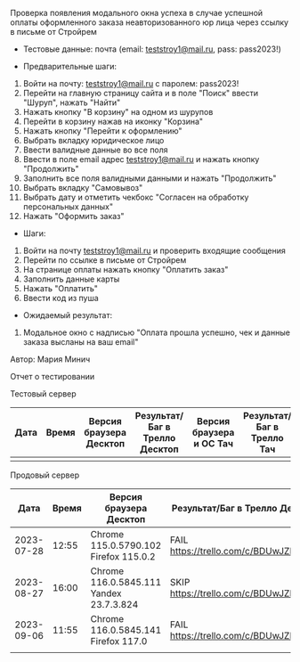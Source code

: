 Проверка появления модального окна успеха в случае успешной оплаты оформленного заказа неавторизованного юр лица через ссылку в письме от Стройрем

* Тестовые данные:
почта (email: teststroy1@mail.ru, pass:  pass2023!)

* Предварительные шаги:
1. Войти на почту: teststroy1@mail.ru с паролем: pass2023!
2. Перейти на главную страницу сайта и в поле "Поиск" ввести "Шуруп", нажать "Найти"
4. Нажать кнопку "В корзину" на одном из шурупов
5. Перейти в корзину нажав на иконку "Корзина"
6. Нажать кнопку "Перейти к оформлению"
7. Выбрать вкладку юридическое лицо
8. Ввести валидные данные во все поля
9. Ввести в поле email адрес teststroy1@mail.ru и нажать кнопку "Продолжить"
13. Заполнить все поля валидными данными и нажать "Продолжить"
21. Выбрать вкладку "Самовывоз"
22. Выбрать дату и отметить чекбокс "Согласен на обработку персональных данных"
24. Нажать "Оформить заказ"

* Шаги:
1. Войти на почту teststroy1@mail.ru и проверить входящие сообщения
2. Перейти по ссылке в письме от Стройрем
3. На странице оплаты нажать кнопку "Оплатить заказ"
4. Заполнить данные карты
5. Нажать "Оплатить"
6. Ввести код из пуша

* Ожидаемый результат:
1. Модальное окно с надписью "Оплата прошла успешно, чек и данные заказа высланы на ваш email"

Автор: Мария Минич

Отчет о тестировании

Тестовый сервер

| Дата | Время | Версия браузера Десктоп | Результат/Баг в Трелло Десктоп | Версия браузера и ОС Тач | Результат/Баг в Трелло Тач | Дата релиза | QA  |
| --- | --- | --- | --- | --- | --- | --- | --- |
|  |  |  |  |  |  |  |  |

Продовый сервер

| Дата | Время | Версия браузера Десктоп | Результат/Баг в Трелло Десктоп | Версия браузера и ОС Тач | Результат/Баг в Трелло Тач | Дата релиза | QA  |
| --- | --- | --- | --- | --- | --- | --- | --- |
| 2023-07-28 | 12:55 | Chrome 115.0.5790.102 Firefox 115.0.2|FAIL https://trello.com/c/BDUwJZEy/178 |Safari |FAIL https://trello.com/c/BDUwJZEy/178 |16.06.23|Мария |
| 2023-08-27 | 16:00 | Chrome 116.0.5845.111 Yandex 23.7.3.824 | SKIP https://trello.com/c/BDUwJZEy/178 |Chrome 116.0.5845.93  | SKIP https://trello.com/c/BDUwJZEy/178 | 27.08.23 | Наталья К. | 
|2023-09-06 | 11:55| Chrome 116.0.5845.141 Firefox 117.0|FAIL https://trello.com/c/BDUwJZEy/178 |Chrome 116.0.5845.163 Android 10 |FAIL https://trello.com/c/BDUwJZEy/178 |03.09.23 |Татьяна |
|  |  |  |  |  |  |  |  |
